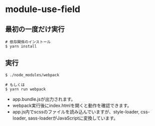 # module-use-field

## 最初の一度だけ実行

```console
# 依存関係のインストール
$ yarn install
```

## 実行

```console
$ ./node_modules/webpack

# もしくは
$ yarn run webpack
```

- app.bundle.jsが出力されます。
- webpack実行後にindex.htmlを開くと動作を確認できます。
- app.js内でscssのファイルを読み込んでいますが、style-loader, css-loader, sass-loaderがJavaScriptに変換しています。
